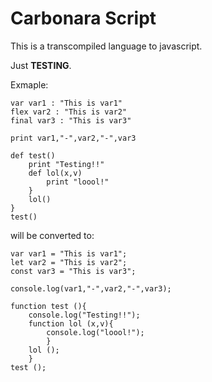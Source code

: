 # Carbonara Script

This is a transcompiled language to javascript.

Just **TESTING**.

Exmaple:


``` 
var var1 : "This is var1" 
flex var2 : "This is var2"
final var3 : "This is var3"

print var1,"-",var2,"-",var3

def test()
    print "Testing!!"
    def lol(x,v) 
        print "loool!"
    }
    lol()
}
test()
``` 
will be converted to:

``` 
var var1 = "This is var1"; 
let var2 = "This is var2"; 
const var3 = "This is var3";

console.log(var1,"-",var2,"-",var3); 

function test (){ 
    console.log("Testing!!"); 
    function lol (x,v){ 
        console.log("loool!"); 
        } 
    lol ();
    } 
test ();

```
